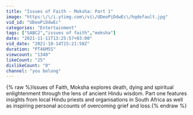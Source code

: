 ```yaml
---
title: "Issues of Faith - Moksha: Part 1"
image: "https:\/\/i.ytimg.com\/vi\/UDeoPiDdwEc\/hqdefault.jpg"
vid_id: "UDeoPiDdwEc"
categories: "Entertainment"
tags: ["SABC2","issues of faith","moksha"]
date: "2021-11-11T13:25:57+03:00"
vid_date: "2021-10-14T15:21:58Z"
duration: "PT46M5S"
viewcount: "1340"
likeCount: "25"
dislikeCount: "0"
channel: "you belong"
---
```

{% raw %}Issues of Faith, Moksha explores death, dying and spiritual enlightenment through the lens of ancient Hindu wisdom. Part one features insights from local Hindu priests and organisations in South Africa as well as inspiring personal accounts of overcoming grief and loss.{% endraw %}
